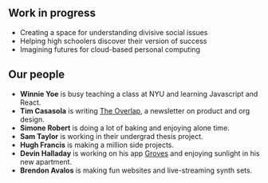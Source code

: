 

## Work in progress

- Creating a space for understanding divisive social issues
- Helping high schoolers discover their version of success
- Imagining futures for cloud-based personal computing


## Our people
- **Winnie Yoe** is busy teaching a class at NYU and learning Javascript and React.
- **Tim Casasola** is writing [The Overlap](https://theoverlap.substack.com/), a newsletter on product and org design.
- **Simone Robert** is doing a lot of baking and enjoying alone time.
- **Sam Taylor** is working in their undergrad thesis project.
- **Hugh Francis** is making a million side projects.
- **Devin Halladay** is working on his app [Groves](https://groves.network) and enjoying sunlight in his new apartment.
- **Brendon Avalos** is making fun websites and live-streaming synth sets.
